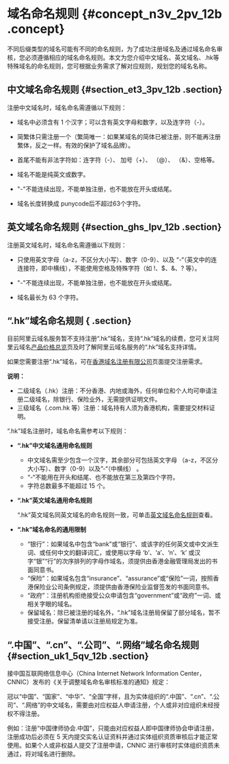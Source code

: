 # 域名命名规则 {#concept_n3v_2pv_12b .concept}

不同后缀类型的域名可能有不同的命名规则，为了成功注册域名及通过域名命名审核，您必须遵循相应的域名命名规则。本文为您介绍中文域名、英文域名、.hk等特殊域名的命名规则，您可根据业务需求了解对应规则，规划您的域名名称。

## 中文域名命名规则 {#section_et3_3pv_12b .section}

注册中文域名时，域名命名需遵循以下规则：

-   域名中必须含有 1 个汉字；可以含有英文字母和数字，以及连字符（-）。

-   简繁体只需注册一个（繁简唯一：如果某域名的简体已被注册，则不能再注册繁体，反之一样。有效的保护了域名品牌）。

-   首尾不能有非法字符如：连字符（-）、 加号（+）、 （@）、 （&）、空格等。

-   域名不能是纯英文或数字。

-   "-"不能连续出现，不能单独注册，也不能放在开头或结尾。
-   域名长度转换成 punycode后不超过63个字符。

## 英文域名命名规则 {#section_ghs_lpv_12b .section}

注册英文域名时，域名命名需遵循以下规则：

-   只使用英文字母（a-z，不区分大小写）、数字（0-9）、以及 “-“（英文中的连连接符，即中横线），不能使用空格及特殊字符（如 !、$、&、? 等）。

-   "-"不能连续出现，不能单独注册，也不能放在开头或结尾。

-   域名最长为 63 个字符。


## “.hk”域名命名规则 { .section}

目前阿里云域名服务暂不支持注册“.hk”域名，支持“.hk”域名的续费，您可关注阿里云域名[产品价格总览](https://wanwang.aliyun.com/help/price.html?spm=5176.1825329.1003.4.tFSxsW)页及时了解阿里云域名服务的“.hk”域名支持详情。

如果您需要注册“.hk”域名，可在[香港域名注册有限公司](https://www.hkdnr.hk/cn/)页面提交注册需求。

**说明：** 

-   二级域名（.hk）注册：不分香港、内地或海外，任何单位和个人均可申请注册二级域名，除银行、保险业外，无需提供证明文件。
-   三级域名（.com.hk 等）注册：域名持有人须为香港机构，需要提交材料证明。

“.hk”域名注册时，域名命名需参考以下规则：

-   **“.hk”中文域名通用命名规则**
    -   中文域名需至少包含一个汉字，其余部分可包括英文字母 （a-z，不区分大小写）、数字（0-9）以及”-“（中横线） 。
    -   “-“不能用在开头和结尾、也不能放在第三及第四个字符。
    -   字符总数最多不能超过 15 个。
-   **“.hk”英文域名通用命名规则**

    “.hk”英文域名同英文域名的命名规则一致，可单击[英文域名命名规则](#section_ghs_lpv_12b)查看。

-   **“.hk”域名命名的通用限制**
    -   “银行”：如果域名中包含“bank”或“银行”、或该字的任何英文或中文派生词、或任何中文的翻译词汇，或使用以字母 ‘b’、‘a’、‘n’、‘k’ 或汉字“银”“行”的次序排列的字母作域名，须提供由香港金融管理局发出的书面同意书。
    -   “保险”：如果域名包含“insurance”、“assurance”或“保险”一词，按照香港保险业公司条例规定，须提供由香港保险业监督签发的书面同意书。
    -   “政府”：注册机构拒绝接受公众申请包含“government”或“政府”一词、或相关字眼的域名。
    -   保留域名：除已被注册的域名外，“.hk”域名注册局保留了部分域名，暂不接受注册。保留清单请以注册局规定为准。

## “.中国”、“.cn”、“.公司”、“.网络”域名命名规则 {#section_uk1_5qv_12b .section}

接中国互联网络信息中心（China Internet Network Information Center，CNNIC）发布的《关于调整域名命名审核标准的通知》规定：

冠以“中国”、“国家”、“中华”、“全国”字样，且为实体组织的“.中国”、“.cn”、“.公司”、“.网络”的中文域名，需要由对应权益人申请注册，个人或非对应组织未经授权不得注册。

例如：注册“中国律师协会.中国”，只能由对应权益人即中国律师协会申请注册，注册成功后必须在 5 天内提交实名认证资料并通过实体组织资质审核后才能正常使用。如果个人或非权益人提交了注册申请，CNNIC 进行审核时实体组织资质未通过，将对域名进行删除。

